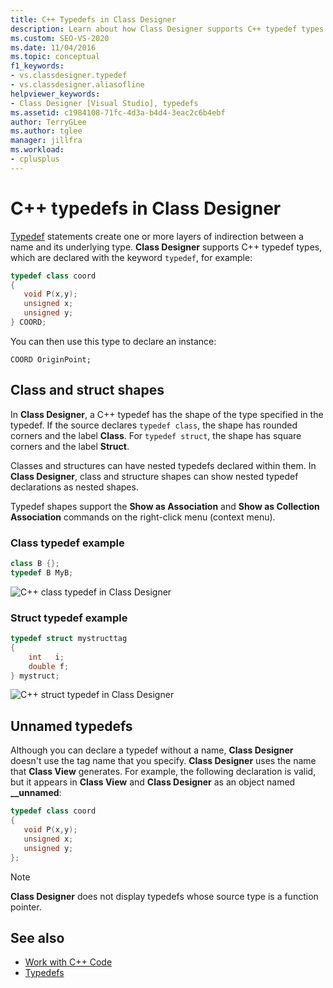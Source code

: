 ```yaml
---
title: C++ Typedefs in Class Designer
description: Learn about how Class Designer supports C++ typedef types declared with the keyword typedef.
ms.custom: SEO-VS-2020
ms.date: 11/04/2016
ms.topic: conceptual
f1_keywords:
- vs.classdesigner.typedef
- vs.classdesigner.aliasofline
helpviewer_keywords:
- Class Designer [Visual Studio], typedefs
ms.assetid: c1984108-71fc-4d3a-b4d4-3eac2c6b4ebf
author: TerryGLee
ms.author: tglee
manager: jillfra
ms.workload:
- cplusplus
---
```

# C++ typedefs in Class Designer

[Typedef](/cpp/cpp/aliases-and-typedefs-cpp#typedefs) statements create one or more layers of indirection between a name and its underlying type. **Class Designer** supports C++ typedef types, which are declared with the keyword `typedef`, for example:

```cpp
typedef class coord
{
   void P(x,y);
   unsigned x;
   unsigned y;
} COORD;
```

You can then use this type to declare an instance:

`COORD OriginPoint;`

## Class and struct shapes

In **Class Designer**, a C++ typedef has the shape of the type specified in the typedef. If the source declares `typedef class`, the shape has rounded corners and the label **Class**. For `typedef struct`, the shape has square corners and the label **Struct**.

Classes and structures can have nested typedefs declared within them. In **Class Designer**, class and structure shapes can show nested typedef declarations as nested shapes.

Typedef shapes support the **Show as Association** and **Show as Collection Association** commands on the right-click menu (context menu).

### Class typedef example

```cpp
class B {};
typedef B MyB;
```

![C++ class typedef in Class Designer](media/cpp-class-typedef.png)

### Struct typedef example

```cpp
typedef struct mystructtag
{
    int   i;
    double f;
} mystruct;
```

![C++ struct typedef in Class Designer](media/cpp-struct-typedef.png)

## Unnamed typedefs

Although you can declare a typedef without a name, **Class Designer** doesn't use the tag name that you specify. **Class Designer** uses the name that **Class View** generates. For example, the following declaration is valid, but it appears in **Class View** and **Class Designer** as an object named **__unnamed**:

```cpp
typedef class coord
{
   void P(x,y);
   unsigned x;
   unsigned y;
};
```

> [!NOTE]
> **Class Designer** does not display typedefs whose source type is a function pointer.

## See also

- [Work with C++ Code](working-with-visual-cpp-code.md)
- [Typedefs](/cpp/cpp/aliases-and-typedefs-cpp#typedefs)
